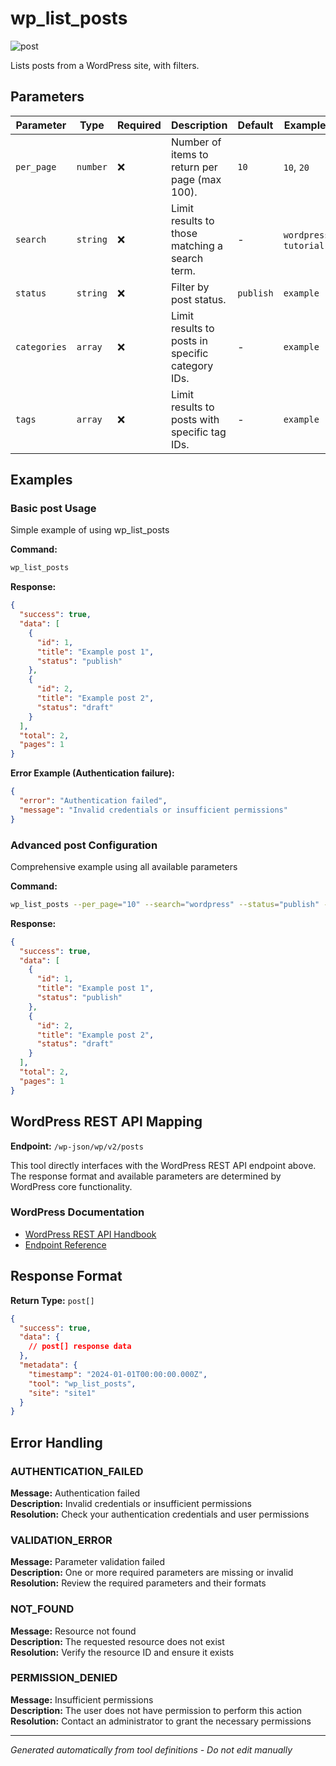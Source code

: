 # wp_list_posts

![post](https://img.shields.io/badge/category-post-lightgrey)

Lists posts from a WordPress site, with filters.

## Parameters

| Parameter | Type | Required | Description | Default | Examples |
|-----------|------|----------|-------------|---------|----------|
| `per_page` | `number` | ❌ | Number of items to return per page (max 100). | `10` | `10`, `20` |
| `search` | `string` | ❌ | Limit results to those matching a search term. | - | `wordpress`, `tutorial` |
| `status` | `string` | ❌ | Filter by post status. | `publish` | `example` |
| `categories` | `array` | ❌ | Limit results to posts in specific category IDs. | - | `example` |
| `tags` | `array` | ❌ | Limit results to posts with specific tag IDs. | - | `example` |

## Examples

### Basic post Usage

Simple example of using wp_list_posts

**Command:**
```bash
wp_list_posts 
```

**Response:**
```json
{
  "success": true,
  "data": [
    {
      "id": 1,
      "title": "Example post 1",
      "status": "publish"
    },
    {
      "id": 2,
      "title": "Example post 2",
      "status": "draft"
    }
  ],
  "total": 2,
  "pages": 1
}
```

**Error Example (Authentication failure):**
```json
{
  "error": "Authentication failed",
  "message": "Invalid credentials or insufficient permissions"
}
```


### Advanced post Configuration

Comprehensive example using all available parameters

**Command:**
```bash
wp_list_posts --per_page="10" --search="wordpress" --status="publish" --categories="example_value" --tags="example_value"
```

**Response:**
```json
{
  "success": true,
  "data": [
    {
      "id": 1,
      "title": "Example post 1",
      "status": "publish"
    },
    {
      "id": 2,
      "title": "Example post 2",
      "status": "draft"
    }
  ],
  "total": 2,
  "pages": 1
}
```




## WordPress REST API Mapping

**Endpoint:** `/wp-json/wp/v2/posts`

This tool directly interfaces with the WordPress REST API endpoint above. The response format and available parameters are determined by WordPress core functionality.

### WordPress Documentation
- [WordPress REST API Handbook](https://developer.wordpress.org/rest-api/)
- [Endpoint Reference](https://developer.wordpress.org/rest-api/reference/)




## Response Format

**Return Type:** `post[]`

```json
{
  "success": true,
  "data": {
    // post[] response data
  },
  "metadata": {
    "timestamp": "2024-01-01T00:00:00.000Z",
    "tool": "wp_list_posts",
    "site": "site1"
  }
}
```

## Error Handling

### AUTHENTICATION_FAILED

**Message:** Authentication failed  
**Description:** Invalid credentials or insufficient permissions  
**Resolution:** Check your authentication credentials and user permissions


### VALIDATION_ERROR

**Message:** Parameter validation failed  
**Description:** One or more required parameters are missing or invalid  
**Resolution:** Review the required parameters and their formats


### NOT_FOUND

**Message:** Resource not found  
**Description:** The requested resource does not exist  
**Resolution:** Verify the resource ID and ensure it exists


### PERMISSION_DENIED

**Message:** Insufficient permissions  
**Description:** The user does not have permission to perform this action  
**Resolution:** Contact an administrator to grant the necessary permissions




---

*Generated automatically from tool definitions - Do not edit manually*
